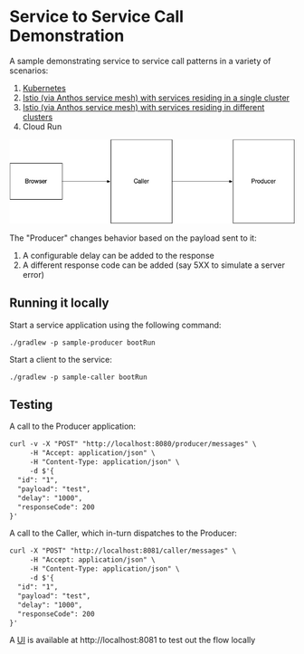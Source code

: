 # Service to Service Call Demonstration

A sample demonstrating service to service call patterns in a variety of scenarios:

1. [Kubernetes](https://bijukunjummen.medium.com/service-to-service-call-patterns-in-google-cloud-gke-243d94c73013)
2. [Istio (via Anthos service mesh) with services residing in a single cluster](https://bijukunjummen.medium.com/service-to-service-call-patterns-gke-with-anthos-service-mesh-on-a-single-cluster-9c7d48d94c0b)
3. [Istio (via Anthos service mesh) with services residing in different clusters](https://bijukunjummen.medium.com/service-to-service-call-patterns-multi-cluster-using-anthos-service-mesh-4b388a955c94)
4. Cloud Run

![](caller-producer.jpg)


The "Producer" changes behavior based on the payload sent to it:
1. A configurable delay can be added to the response
2. A different response code can be added (say 5XX to simulate a server error)

## Running it locally

Start a service application using the following command:

```shell
./gradlew -p sample-producer bootRun
```

Start a client to the service:

```shell
./gradlew -p sample-caller bootRun
```

## Testing

A call to the Producer application:

```shell
curl -v -X "POST" "http://localhost:8080/producer/messages" \
     -H "Accept: application/json" \
     -H "Content-Type: application/json" \
     -d $'{
  "id": "1",
  "payload": "test",
  "delay": "1000",
  "responseCode": 200
}'
```

A call to the Caller, which in-turn dispatches to the Producer:

```shell
curl -X "POST" "http://localhost:8081/caller/messages" \
     -H "Accept: application/json" \
     -H "Content-Type: application/json" \
     -d $'{
  "id": "1",
  "payload": "test",
  "delay": "1000",
  "responseCode": 200
}'
```

A [UI](http://localhost:8081) is available at http://localhost:8081 to test out the flow locally
